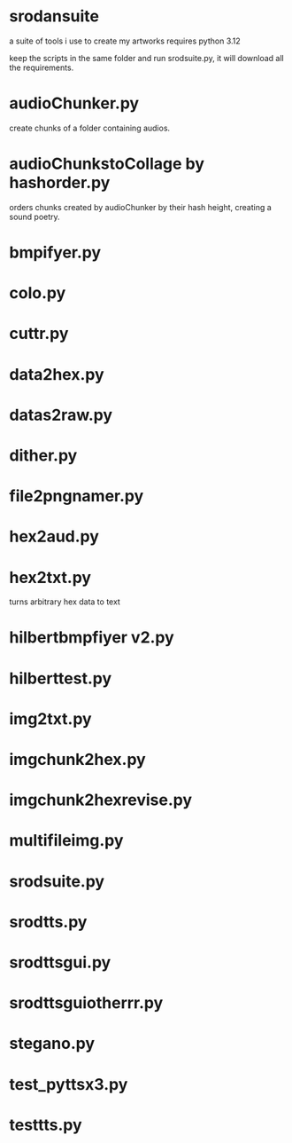 # srodansuite
a suite of tools i use to create my artworks
requires python 3.12

keep the scripts in the same folder and run srodsuite.py, it will download all the requirements.

# audioChunker.py

create chunks of a folder containing audios.
# audioChunkstoCollage by hashorder.py
orders chunks created by audioChunker by their hash height, creating a sound poetry.
# bmpifyer.py

# colo.py

# cuttr.py

# data2hex.py

# datas2raw.py

# dither.py

# file2pngnamer.py

# hex2aud.py

# hex2txt.py

turns arbitrary hex data to text

# hilbertbmpfiyer v2.py

# hilberttest.py

# img2txt.py

# imgchunk2hex.py

# imgchunk2hexrevise.py

# multifileimg.py

# srodsuite.py

# srodtts.py

# srodttsgui.py

# srodttsguiotherrr.py

# stegano.py

# test_pyttsx3.py

# testtts.py

